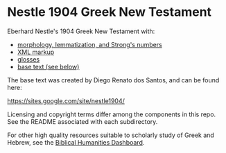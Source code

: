 Nestle 1904 Greek New Testament 
===============================

Eberhard Nestle's 1904 Greek New Testament with:

- [morphology, lemmatization, and Strong's numbers](./morph)
- [XML markup](./xml)
- [glosses](./glosses)
- [base text (see below)](./xhtml)

The base text was created by Diego Renato dos Santos, and can be found here:

https://sites.google.com/site/nestle1904/

Licensing and copyright terms differ among the components in this repo.  See the README associated with each subdirectory.

For other high quality resources suitable to scholarly study of Greek and Hebrew, see the [Biblical Humanities Dashboard](http://biblicalhumanities.org/dashboard/).

